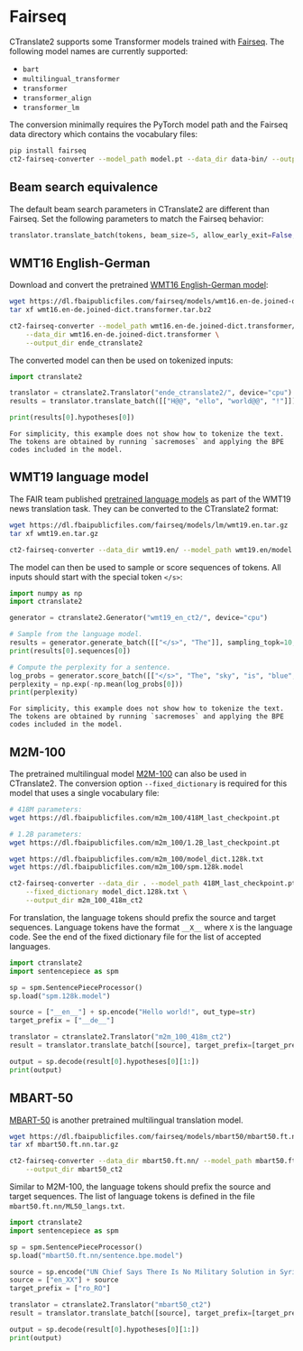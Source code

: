 # Fairseq

CTranslate2 supports some Transformer models trained with [Fairseq](https://github.com/pytorch/fairseq/). The following model names are currently supported:

* `bart`
* `multilingual_transformer`
* `transformer`
* `transformer_align`
* `transformer_lm`

The conversion minimally requires the PyTorch model path and the Fairseq data directory which contains the vocabulary files:

```bash
pip install fairseq
ct2-fairseq-converter --model_path model.pt --data_dir data-bin/ --output_dir ct2_model
```

## Beam search equivalence

The default beam search parameters in CTranslate2 are different than Fairseq. Set the following parameters to match the Fairseq behavior:

```python
translator.translate_batch(tokens, beam_size=5, allow_early_exit=False, normalize_scores=True)
```

## WMT16 English-German

Download and convert the pretrained [WMT16 English-German model](https://github.com/pytorch/fairseq/tree/main/examples/translation):

```bash
wget https://dl.fbaipublicfiles.com/fairseq/models/wmt16.en-de.joined-dict.transformer.tar.bz2
tar xf wmt16.en-de.joined-dict.transformer.tar.bz2

ct2-fairseq-converter --model_path wmt16.en-de.joined-dict.transformer/model.pt \
    --data_dir wmt16.en-de.joined-dict.transformer \
    --output_dir ende_ctranslate2
```

The converted model can then be used on tokenized inputs:

```python
import ctranslate2

translator = ctranslate2.Translator("ende_ctranslate2/", device="cpu")
results = translator.translate_batch([["H@@", "ello", "world@@", "!"]])

print(results[0].hypotheses[0])
```

```{note}
For simplicity, this example does not show how to tokenize the text. The tokens are obtained by running `sacremoses` and applying the BPE codes included in the model.
```

## WMT19 language model

The FAIR team published [pretrained language models](https://github.com/pytorch/fairseq/blob/main/examples/language_model/README.md) as part of the WMT19 news translation task. They can be converted to the CTranslate2 format:

```bash
wget https://dl.fbaipublicfiles.com/fairseq/models/lm/wmt19.en.tar.gz
tar xf wmt19.en.tar.gz

ct2-fairseq-converter --data_dir wmt19.en/ --model_path wmt19.en/model.pt --output_dir wmt19_en_ct2
```

The model can then be used to sample or score sequences of tokens. All inputs should start with the special token `</s>`:

```python
import numpy as np
import ctranslate2

generator = ctranslate2.Generator("wmt19_en_ct2/", device="cpu")

# Sample from the language model.
results = generator.generate_batch([["</s>", "The"]], sampling_topk=10, max_length=50)
print(results[0].sequences[0])

# Compute the perplexity for a sentence.
log_probs = generator.score_batch([["</s>", "The", "sky", "is", "blue", "."]])
perplexity = np.exp(-np.mean(log_probs[0]))
print(perplexity)
```

```{note}
For simplicity, this example does not show how to tokenize the text. The tokens are obtained by running `sacremoses` and applying the BPE codes included in the model.
```

## M2M-100

The pretrained multilingual model [M2M-100](https://github.com/pytorch/fairseq/tree/main/examples/m2m_100) can also be used in CTranslate2. The conversion option `--fixed_dictionary` is required for this model that uses a single vocabulary file:

```bash
# 418M parameters:
wget https://dl.fbaipublicfiles.com/m2m_100/418M_last_checkpoint.pt

# 1.2B parameters:
wget https://dl.fbaipublicfiles.com/m2m_100/1.2B_last_checkpoint.pt

wget https://dl.fbaipublicfiles.com/m2m_100/model_dict.128k.txt
wget https://dl.fbaipublicfiles.com/m2m_100/spm.128k.model

ct2-fairseq-converter --data_dir . --model_path 418M_last_checkpoint.pt \
    --fixed_dictionary model_dict.128k.txt \
    --output_dir m2m_100_418m_ct2
```

For translation, the language tokens should prefix the source and target sequences. Language tokens have the format `__X__` where `X` is the language code. See the end of the fixed dictionary file for the list of accepted languages.

```python
import ctranslate2
import sentencepiece as spm

sp = spm.SentencePieceProcessor()
sp.load("spm.128k.model")

source = ["__en__"] + sp.encode("Hello world!", out_type=str)
target_prefix = ["__de__"]

translator = ctranslate2.Translator("m2m_100_418m_ct2")
result = translator.translate_batch([source], target_prefix=[target_prefix])

output = sp.decode(result[0].hypotheses[0][1:])
print(output)
```

## MBART-50

[MBART-50](https://github.com/pytorch/fairseq/blob/main/examples/multilingual/README.md) is another pretrained multilingual translation model.

```bash
wget https://dl.fbaipublicfiles.com/fairseq/models/mbart50/mbart50.ft.nn.tar.gz
tar xf mbart50.ft.nn.tar.gz

ct2-fairseq-converter --data_dir mbart50.ft.nn/ --model_path mbart50.ft.nn/model.pt \
    --output_dir mbart50_ct2
```

Similar to M2M-100, the language tokens should prefix the source and target sequences. The list of language tokens is defined in the file `mbart50.ft.nn/ML50_langs.txt`.

```python
import ctranslate2
import sentencepiece as spm

sp = spm.SentencePieceProcessor()
sp.load("mbart50.ft.nn/sentence.bpe.model")

source = sp.encode("UN Chief Says There Is No Military Solution in Syria", out_type=str)
source = ["en_XX"] + source
target_prefix = ["ro_RO"]

translator = ctranslate2.Translator("mbart50_ct2")
result = translator.translate_batch([source], target_prefix=[target_prefix])

output = sp.decode(result[0].hypotheses[0][1:])
print(output)
```
